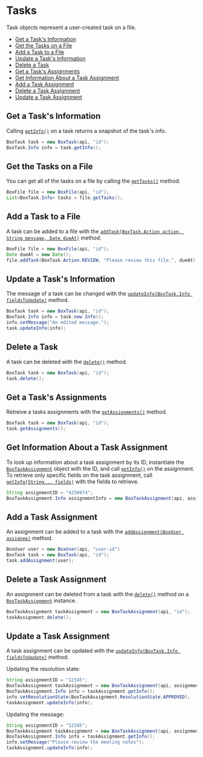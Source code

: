 Tasks
=====

Task objects represent a user-created task on a file.

<!-- START doctoc generated TOC please keep comment here to allow auto update -->
<!-- DON'T EDIT THIS SECTION, INSTEAD RE-RUN doctoc TO UPDATE -->


- [Get a Task's Information](#get-a-tasks-information)
- [Get the Tasks on a File](#get-the-tasks-on-a-file)
- [Add a Task to a File](#add-a-task-to-a-file)
- [Update a Task's Information](#update-a-tasks-information)
- [Delete a Task](#delete-a-task)
- [Get a Task's Assignments](#get-a-tasks-assignments)
- [Get Information About a Task Assignment](#get-information-about-a-task-assignment)
- [Add a Task Assignment](#add-a-task-assignment)
- [Delete a Task Assignment](#delete-a-task-assignment)
- [Update a Task Assignment](#update-a-task-assignment)

<!-- END doctoc generated TOC please keep comment here to allow auto update -->

Get a Task's Information
------------------------

Calling [`getInfo()`][get-info] on a task returns a snapshot of the task's
info.

<!-- sample get_tasks_id -->
```java
BoxTask task = new BoxTask(api, "id");
BoxTask.Info info = task.getInfo();
```

[get-info]: http://opensource.box.com/box-java-sdk/javadoc/com/box/sdk/BoxTask.html#getInfo--

Get the Tasks on a File
-----------------------

You can get all of the tasks on a file by calling the
[`getTasks()`][get-tasks] method.

<!-- sample get_files_id_tasks -->
```java
BoxFile file = new BoxFile(api, "id");
List<BoxTask.Info> tasks = file.getTasks();
```

[get-tasks]: http://opensource.box.com/box-java-sdk/javadoc/com/box/sdk/BoxFile.html#getTasks--

Add a Task to a File
--------------------

A task can be added to a file with the
[`addTask(BoxTask.Action action, String message, Date dueAt)`][add-task] method.

<!-- sample post_tasks -->
```java
BoxFile file = new BoxFile(api, "id");
Date dueAt = new Date();
file.addTask(BoxTask.Action.REVIEW, "Please review this file.", dueAt);
```

[add-task]: http://opensource.box.com/box-java-sdk/javadoc/com/box/sdk/BoxFile.html#addTask-com.box.sdk.BoxTask.Action-java.lang.String-java.util.Date-

Update a Task's Information
---------------------------

The message of a task can be changed with the
[`updateInfo(BoxTask.Info fieldsToUpdate)`][update-info] method.

<!-- sample put_tasks_id -->
```java
BoxTask task = new BoxTask(api, "id");
BoxTask.Info info = task.new Info();
info.setMessage("An edited message.");
task.updateInfo(info);
```

[update-info]: http://opensource.box.com/box-java-sdk/javadoc/com/box/sdk/BoxTask.html#updateInfo-com.box.sdk.BoxTask.Info-

Delete a Task
-------------

A task can be deleted with the [`delete()`][delete] method.

<!-- sample delete_tasks_id -->
```java
BoxTask task = new BoxTask(api, "id");
task.delete();
```

[delete]: https://box.github.io/box-java-sdk/javadoc/com/box/sdk/BoxTask.html#delete--

Get a Task's Assignments
------------------------

Retreive a tasks assignments with the [`getAssignments()`][get-assignments] method.

<!-- sample get_tasks_id_assignments -->
```java
BoxTask task = new BoxTask(api, "id");
task.getAssignments();
```

[get-assignments]: https://box.github.io/box-java-sdk/javadoc/com/box/sdk/BoxTask.html#getAssignments--

Get Information About a Task Assignment
---------------------------------------

To look up information about a task assignment by its ID, instantiate the
[`BoxTaskAssignment`][task-assignment-object] object with the ID, and call [`getInfo()`][get-assignment-info]
on the assignment.  To retrieve only specific fields on the task assignment, call
[`getInfo(String... fields)`][get-assignment-fields] with the fields to retrieve.

<!-- sample get_task_assignments_id -->
```java
String assignmentID = "4256974";
BoxTaskAssignment.Info assignmentInfo = new BoxTaskAssignment(api, assignmentID).getInfo();
```

[task-assignment-object]: http://opensource.box.com/box-java-sdk/javadoc/com/box/sdk/BoxTaskAssignment.html
[get-assignment-info]: http://opensource.box.com/box-java-sdk/javadoc/com/box/sdk/BoxTaskAssignment.html#getInfo--
[get-assignment-fields]: http://opensource.box.com/box-java-sdk/javadoc/com/box/sdk/BoxTaskAssignment.html#getInfo-java.lang.String...-

Add a Task Assignment
---------------------

An assignment can be added to a task with the
[`addAssignment(BoxUser assignee)`][add-assignment] method.

<!-- sample post_task_assignments -->
```java
BoxUser user = new BoxUser(api, "user-id")
BoxTask task = new BoxTask(api, "id");
task.addAssignment(user);
```

[add-assignment]: http://opensource.box.com/box-java-sdk/javadoc/com/box/sdk/BoxTask.html#addAssignment-com.box.sdk.BoxUser-

Delete a Task Assignment
------------------------

An assignment can be deleted from a task with the
[`delete()`][delete-assignment] method on a [`BoxTaskAssignment`][task-assignment-object]
instance.

<!-- sample delete_task_assignments_id -->
```java
BoxTaskAssignment taskAssignment = new BoxTaskAssignment(api, "id");
taskAssignment.delete();
```

[delete-assignment]: http://opensource.box.com/box-java-sdk/javadoc/com/box/sdk/BoxTaskAssignment.html#delete--

Update a Task Assignment
------------------------

A task assignment can be updated with the
[`updateInfo(BoxTask.Info fieldsToUpdate)`][update-assignment] method.

Updating the resolution state:
<!-- sample put_task_assignments_id -->
```java
String assignmentID = "12345";
BoxTaskAssignment taskAssignment = new BoxTaskAssignment(api, assignmentID);
BoxTaskAssignment.Info info = taskAssignment.getInfo();
info.setResolutionState(BoxTaskAssignment.ResolutionState.APPROVED);
taskAssignment.updateInfo(info);
```

Updating the message:
<!-- sample put_task_assignments_id message -->
```java
String assignmentID = "12345";
BoxTaskAssignment taskAssignment = new BoxTaskAssignment(api, assignmentID);
BoxTaskAssignment.Info info = taskAssignment.getInfo();
info.setMessage("Please review the meeting notes");
taskAssignment.updateInfo(info);
```

[update-assignment]: http://opensource.box.com/box-java-sdk/javadoc/com/box/sdk/BoxTaskAssignment.html#updateInfo-com.box.sdk.BoxTaskAssignment.Info-
